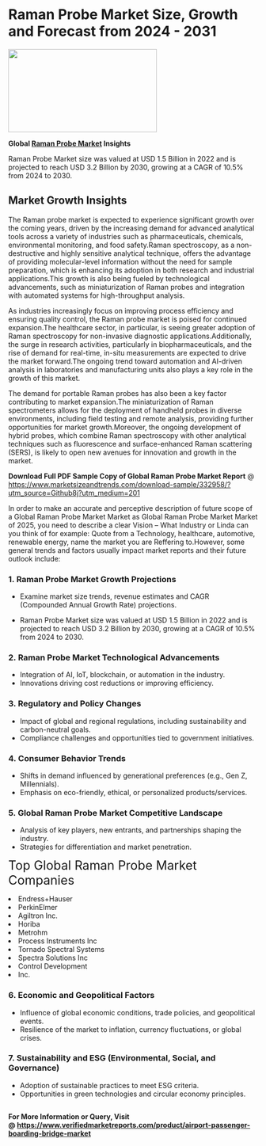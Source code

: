 <H1>Raman Probe Market Size, Growth and Forecast from 2024 - 2031</H1><img class="aligncenter size-medium wp-image-584254" src="https://thirdeyenews.in/wp-content/uploads/2024/09/Global-Market-Research-300x168.jpeg" alt="" width="300" height="168" /><p><strong>Global&nbsp;<a href="https://www.marketsizeandtrends.com/download-sample/332958/?utm_source=Github8j?utm_medium=201">Raman Probe Market</a> Insights</strong></p><p>Raman Probe Market size was valued at USD 1.5 Billion in 2022 and is projected to reach USD 3.2 Billion by 2030, growing at a CAGR of 10.5% from 2024 to 2030.</p><p><h2>Market Growth Insights</h2> <p>The Raman probe market is expected to experience significant growth over the coming years, driven by the increasing demand for advanced analytical tools across a variety of industries such as pharmaceuticals, chemicals, environmental monitoring, and food safety.Raman spectroscopy, as a non-destructive and highly sensitive analytical technique, offers the advantage of providing molecular-level information without the need for sample preparation, which is enhancing its adoption in both research and industrial applications.This growth is also being fueled by technological advancements, such as miniaturization of Raman probes and integration with automated systems for high-throughput analysis.</p> <p>As industries increasingly focus on improving process efficiency and ensuring quality control, the Raman probe market is poised for continued expansion.The healthcare sector, in particular, is seeing greater adoption of Raman spectroscopy for non-invasive diagnostic applications.Additionally, the surge in research activities, particularly in biopharmaceuticals, and the rise of demand for real-time, in-situ measurements are expected to drive the market forward.The ongoing trend toward automation and AI-driven analysis in laboratories and manufacturing units also plays a key role in the growth of this market.</p> <p>The demand for portable Raman probes has also been a key factor contributing to market expansion.The miniaturization of Raman spectrometers allows for the deployment of handheld probes in diverse environments, including field testing and remote analysis, providing further opportunities for market growth.Moreover, the ongoing development of hybrid probes, which combine Raman spectroscopy with other analytical techniques such as fluorescence and surface-enhanced Raman scattering (SERS), is likely to open new avenues for innovation and growth in the market.</p> <p><span class=""><strong>Download Full PDF Sample Copy of Global Raman Probe Market Report</strong> @ <a href="https://www.marketsizeandtrends.com/download-sample/332958/?utm_source=Github8j?utm_medium=201" target="_blank">https://www.marketsizeandtrends.com/download-sample/332958/?utm_source=Github8j?utm_medium=201</a></span></p><p>In order to make an accurate and perceptive description of future scope of a Global&nbsp;Raman Probe Market Market as Global&nbsp;Raman Probe Market Market of 2025, you need to describe a clear Vision &ndash; What Industry or Linda can you think of for example: Quote from a Technology, healthcare, automotive, renewable energy, name the market you are Reffering to.However, some general trends and factors usually impact market reports and their future outlook include:</p><h3>1.&nbsp;<strong>Raman Probe Market Growth Projections</strong></h3><ul><li>Examine market size trends, revenue estimates and CAGR (Compounded Annual Growth Rate) projections.</li><li><p>Raman Probe Market size was valued at USD 1.5 Billion in 2022 and is projected to reach USD 3.2 Billion by 2030, growing at a CAGR of 10.5% from 2024 to 2030.</p></li></ul><h3>2.&nbsp;<strong>Raman Probe Market Technological Advancements</strong></h3><ul><li>Integration of AI, IoT, blockchain, or automation in the industry.</li><li>Innovations driving cost reductions or improving efficiency.</li></ul><h3>3.&nbsp;<strong>Regulatory and Policy Changes</strong></h3><ul><li>Impact of global and regional regulations, including sustainability and carbon-neutral goals.</li><li>Compliance challenges and opportunities tied to government initiatives.</li></ul><h3>4.&nbsp;<strong>Consumer Behavior Trends</strong></h3><ul><li>Shifts in demand influenced by generational preferences (e.g., Gen Z, Millennials).</li><li>Emphasis on eco-friendly, ethical, or personalized products/services.</li></ul><h3>5.&nbsp;<strong>Global Raman Probe Market Competitive Landscape</strong></h3><ul><li>Analysis of key players, new entrants, and partnerships shaping the industry.</li><li>Strategies for differentiation and market penetration.</li></ul><p data-pm-slice="1 1 []"><span style="color: inherit; font-family: inherit; font-size: 25px;">Top Global Raman Probe Market Companies</span></p><div class="" data-test-id=""><p><li>Endress+Hauser</li><li> PerkinElmer</li><li> Agiltron Inc.</li><li> Horiba</li><li> Metrohm</li><li> Process Instruments Inc</li><li> Tornado Spectral Systems</li><li> Spectra Solutions Inc</li><li> Control Development</li><li> Inc.</li></p></div><h3>6.&nbsp;<strong>Economic and Geopolitical Factors</strong></h3><ul><li>Influence of global economic conditions, trade policies, and geopolitical events.</li><li>Resilience of the market to inflation, currency fluctuations, or global crises.</li></ul><h3>7.&nbsp;<strong>Sustainability and ESG (Environmental, Social, and Governance)</strong></h3><ul><li>Adoption of sustainable practices to meet ESG criteria.</li><li>Opportunities in green technologies and circular economy principles.</li></ul><h2><strong style="font-size: 14px;">For More Information or Query, Visit @&nbsp;</strong><a style="background-color: #ffffff; font-size: 14px;" href="https://www.marketsizeandtrends.com/report/raman-probe-market/" target="_blank">https://www.verifiedmarketreports.com/product/airport-passenger-boarding-bridge-market</a></h2>